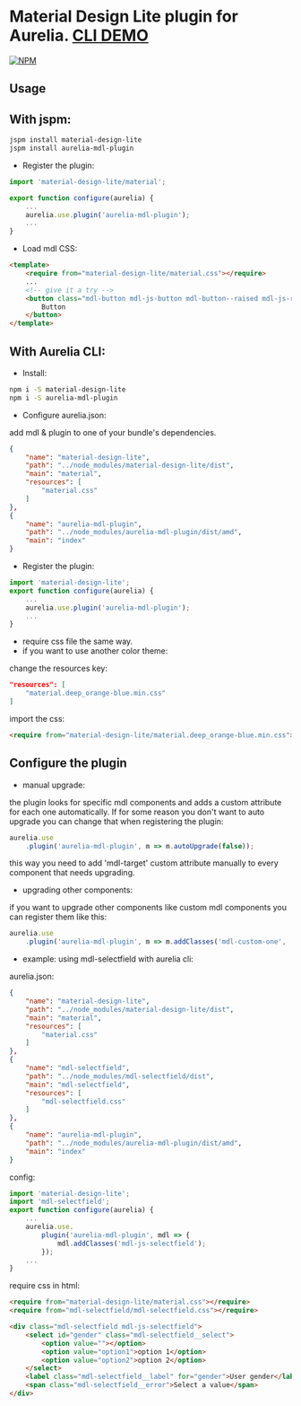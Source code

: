# Material Design Lite plugin for Aurelia. [CLI DEMO](https://github.com/arabsight/aurelia-mdl-plugin-demo)

[![NPM](https://nodei.co/npm/aurelia-mdl-plugin.png?compact=true)](https://nodei.co/npm/aurelia-mdl-plugin/)

## Usage
## With jspm:
```bash
jspm install material-design-lite
jspm install aurelia-mdl-plugin
```

- Register the plugin:
```js
import 'material-design-lite/material';

export function configure(aurelia) {
    ...
    aurelia.use.plugin('aurelia-mdl-plugin');
    ...
}
```

- Load mdl CSS:
```html
<template>
    <require from="material-design-lite/material.css"></require>
    ...
    <!-- give it a try -->
    <button class="mdl-button mdl-js-button mdl-button--raised mdl-js-ripple-effect">
        Button
    </button>
</template>
```

## With Aurelia CLI:

- Install:
```bash
npm i -S material-design-lite
npm i -S aurelia-mdl-plugin
```

- Configure aurelia.json:

add mdl & plugin to one of your bundle's dependencies.

```json
{
    "name": "material-design-lite",
    "path": "../node_modules/material-design-lite/dist",
    "main": "material",
    "resources": [
        "material.css"
    ]
},
{
    "name": "aurelia-mdl-plugin",
    "path": "../node_modules/aurelia-mdl-plugin/dist/amd",
    "main": "index"
}
```

- Register the plugin:

```js
import 'material-design-lite';
export function configure(aurelia) {
    ...
    aurelia.use.plugin('aurelia-mdl-plugin');
    ...
}
```

- require css file the same way.
- if you want to use another color theme:

change the resources key:

```json
"resources": [
    "material.deep_orange-blue.min.css"
]
```

import the css:
```html
<require from="material-design-lite/material.deep_orange-blue.min.css"></require>
```

## Configure the plugin
- manual upgrade:

the plugin looks for specific mdl components and adds a custom attribute for each one automatically.
If for some reason you don't want to auto upgrade you can change that when registering the plugin:

```js
aurelia.use
    .plugin('aurelia-mdl-plugin', m => m.autoUpgrade(false));
```
this way you need to add 'mdl-target' custom attribute manually to every component that needs upgrading.

- upgrading other components:

if you want to upgrade other components like custom mdl components you can register them like this:

```js
aurelia.use
    .plugin('aurelia-mdl-plugin', m => m.addClasses('mdl-custom-one', 'two'));
```

- example: using mdl-selectfield with aurelia cli:

aurelia.json:
```json
{
    "name": "material-design-lite",
    "path": "../node_modules/material-design-lite/dist",
    "main": "material",
    "resources": [
        "material.css"
    ]
},
{
    "name": "mdl-selectfield",
    "path": "../node_modules/mdl-selectfield/dist",
    "main": "mdl-selectfield",
    "resources": [
        "mdl-selectfield.css"
    ]
},
{
    "name": "aurelia-mdl-plugin",
    "path": "../node_modules/aurelia-mdl-plugin/dist/amd",
    "main": "index"
}
```

config:
```js
import 'material-design-lite';
import 'mdl-selectfield';
export function configure(aurelia) {
    ...
    aurelia.use.
        plugin('aurelia-mdl-plugin', mdl => {
            mdl.addClasses('mdl-js-selectfield');
        });
    ...
}
```
require css in html:
```html
<require from="material-design-lite/material.css"></require>
<require from="mdl-selectfield/mdl-selectfield.css"></require>

<div class="mdl-selectfield mdl-js-selectfield">
    <select id="gender" class="mdl-selectfield__select">
        <option value=""></option>
        <option value="option1">option 1</option>
        <option value="option2">option 2</option>
    </select>
    <label class="mdl-selectfield__label" for="gender">User gender</label>
    <span class="mdl-selectfield__error">Select a value</span>
</div>
```
